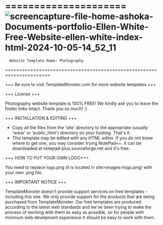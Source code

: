 
=====================![screencapture-file-home-ashoka-Documents-portfolio-Ellen-White-Free-Website-ellen-white-index-html-2024-10-05-14_52_11](https://github.com/user-attachments/assets/9fc5e117-f80e-4ca4-9196-618b4f26b971)
=================================================

	  Website Template Name: Photography

======================================================================


   +++ Be sure to visit TemplateMonster.com for more website templates +++


   +++ License +++

   Photography website template is 100% FREE!  We kindly ask you to
   leave the footer links intact. Thank you so much! :)

   

   +++ INSTALLATION & EDITING +++

   - Copy all the files from the 'site' directory to the appropriate (usually 'www' or 'public_html') directory on your hosting. That's it.
   - This template may be edited with any HTML editor. If you do not know where to get one, you may consider trying NotePad++. It can be downloaded at notepad-plus.sourceforge.net and it's free.



   +++ HOW TO PUT YOUR OWN LOGO+++

   You need to replace logo.png (it is located in site>images>logo.png) with your own .png file. 


   +++ IMPORTANT NOTICE +++

   TemplateMonster doesn't provide support services on free templates - including this one. We only provide support for the products that are being purchased from TemplateMonster.
   Our free templates are produced according to the latest web standards and we’ve been trying to make the process of working with them as easy as possible, so for people with minimum web develpment 
   experience it should be easy to work with them. 

   
